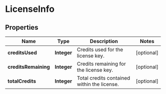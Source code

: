 

# LicenseInfo

## Properties

Name | Type | Description | Notes
------------ | ------------- | ------------- | -------------
**creditsUsed** | **Integer** | Credits used for the license key. |  [optional]
**creditsRemaining** | **Integer** | Credits remaining for the license key. |  [optional]
**totalCredits** | **Integer** | Total credits contained within the license. |  [optional]




